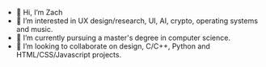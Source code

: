 - 👋 Hi, I’m Zach
- 👀 I’m interested in UX design/research, UI, AI, crypto, operating systems and music.
- 🌱 I’m currently pursuing a master's degree in computer science.
- 💞️ I’m looking to collaborate on design, C/C++, Python and HTML/CSS/Javascript projects.
